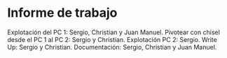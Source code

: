 # Informe de trabajo

Explotación del PC 1: Sergio, Christian y Juan Manuel.
Pivotear con chisel desde el PC 1 al PC 2: Sergio y Christian.
Explotación PC 2: Sergio.
Write Up: Sergio y Christian.
Documentación: Sergio, Christian y Juan Manuel.